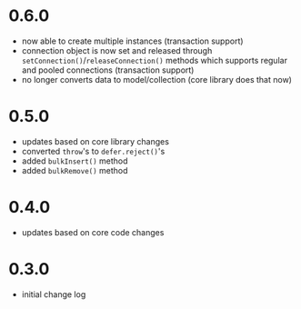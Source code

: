 # 0.6.0
- now able to create multiple instances (transaction support)
- connection object is now set and released through `setConnection()`/`releaseConnection()` methods which supports regular and pooled connections (transaction support)
- no longer converts data to model/collection (core library does that now)

# 0.5.0
- updates based on core library changes
- converted `throw`'s to `defer.reject()`'s
- added `bulkInsert()` method
- added `bulkRemove()` method

# 0.4.0
- updates based on core code changes

# 0.3.0
- initial change log
